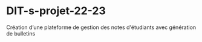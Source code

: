 # DIT-s-projet-22-23
Création d’une plateforme de gestion des notes d'étudiants avec génération de bulletins
